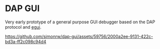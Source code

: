 # DAP GUI

Very early prototype of a general purpose GUI debugger based on the DAP protocol and [egui]([url](https://github.com/emilk/egui)).

https://github.com/simonrw/dap-gui/assets/59756/2000a2ee-9131-422c-bd3a-ff2c098c94d4







